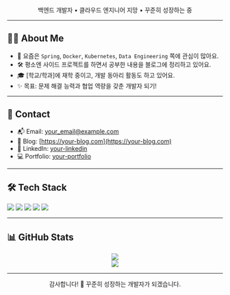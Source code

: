 <p align="center">
  백엔드 개발자 • 클라우드 엔지니어 지망 • 꾸준히 성장하는 중
</p>

---

## 🧑‍💻 About Me

- 🌱 요즘은 `Spring`, `Docker`, `Kubernetes`, `Data Engineering` 쪽에 관심이 많아요.
- 🛠️ 평소엔 사이드 프로젝트를 하면서 공부한 내용을 블로그에 정리하고 있어요.
- 🎓 [학교/학과]에 재학 중이고, 개발 동아리 활동도 하고 있어요.
- ✨ 목표: 문제 해결 능력과 협업 역량을 갖춘 개발자 되기!

---

## 💬 Contact

- 📬 Email: your_email@example.com  
- 📝 Blog: [https://your-blog.com](https://your-blog.com)  
- 📎 LinkedIn: [your-linkedin](https://linkedin.com/in/your-id)  
- 💻 Portfolio: [your-portfolio](https://your-portfolio.com)

---

## 🛠 Tech Stack

<p>
  <img src="https://img.shields.io/badge/Java-007396?style=flat&logo=java&logoColor=white"/>
  <img src="https://img.shields.io/badge/Spring-6DB33F?style=flat&logo=spring&logoColor=white"/>
  <img src="https://img.shields.io/badge/Docker-2496ED?style=flat&logo=docker&logoColor=white"/>
  <img src="https://img.shields.io/badge/AWS-232F3E?style=flat&logo=amazon-aws&logoColor=white"/>
  <img src="https://img.shields.io/badge/PostgreSQL-4169E1?style=flat&logo=postgresql&logoColor=white"/>
</p>

---

## 📊 GitHub Stats

<p align="center">
  <img src="https://github-readme-stats.vercel.app/api?username=your-username&show_icons=true&theme=default&hide_title=true"/>
  <br/>
  <img src="https://github-readme-stats.vercel.app/api/top-langs/?username=your-username&layout=compact"/>
</p>

---

<p align="center">
  감사합니다! 🙌 꾸준히 성장하는 개발자가 되겠습니다.
</p>

